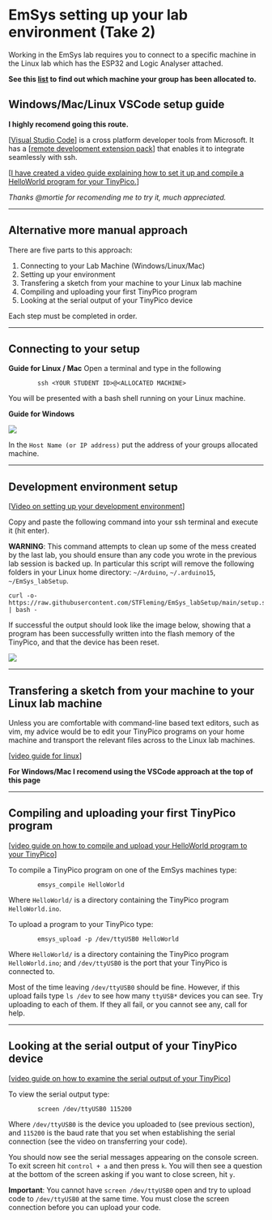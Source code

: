 # EmSys setting up your lab environment (Take 2) 

Working in the EmSys lab requires you to connect to a specific machine in the Linux lab which has the ESP32 and Logic Analyser attached. 

__See this [list](https://github.com/STFleming/EmSys_labSetup/tree/main/allocations) to find out which machine your group has been allocated to.__ 

## Windows/Mac/Linux VSCode setup guide
__I highly recomend going this route.__

[[Visual Studio Code](https://code.visualstudio.com/download)] is a cross platform developer tools from Microsoft. 
It has a [[remote development extension pack](https://marketplace.visualstudio.com/items?itemName=ms-vscode-remote.vscode-remote-extensionpack)] that enables it to integrate seamlessly with ssh.

[[I have created a video guide explaining how to set it up and compile a HelloWorld program for your TinyPico.](https://youtu.be/R_lnu_3s5aA)] 

_Thanks @mortie for recomending me to try it, much appreciated._

-----------------------------------------------------
## Alternative more manual approach
There are five parts to this approach:
1. Connecting to your Lab Machine (Windows/Linux/Mac)
2. Setting up your environment
3. Transfering a sketch from your machine to your Linux lab machine 
4. Compiling and uploading your first TinyPico program 
5. Looking at the serial output of your TinyPico device

Each step must be completed in order.

-----------------------------------------------------

## Connecting to your setup

__Guide for Linux / Mac__
Open a terminal and type in the following
``` 
        ssh <YOUR STUDENT ID>@<ALLOCATED MACHINE>
```

You will be presented with a bash shell running on your Linux machine.

__Guide for Windows__

![](imgs/putty.png)

In the ``Host Name (or IP address)`` put the address of your groups allocated machine.

------------------------------

## Development environment setup

[[Video on setting up your development environment](https://youtu.be/ucdD1zjaWeg)]

Copy and paste the following command into your ssh terminal and execute it (hit enter).

__WARNING__: This command attempts to clean up some of the mess created by the last lab, you should ensure than any code you wrote in the previous lab session is backed up. In particular this script will remove the following folders in your Linux home directory: ``~/Arduino``, ``~/.arduino15``, ``~/EmSys_labSetup``.  


```
curl -o- https://raw.githubusercontent.com/STFleming/EmSys_labSetup/main/setup.sh | bash -

```
If successful the output should look like the image below, showing that a program has been successfully written into the flash memory of the TinyPico, and that the device has been reset.

![](imgs/setup_success.png)

--------------------------------

## Transfering a sketch from your machine to your Linux lab machine 

Unless you are comfortable with command-line based text editors, such as vim, my advice would be to edit your TinyPico programs on your home machine and transport the relevant files across to the Linux lab machines.

[[video guide for linux](https://youtu.be/yt0RVEX1274)]

__For Windows/Mac I recomend using the VSCode approach at the top of this page__

---------------------------------------

## Compiling and uploading your first TinyPico program 

[[video guide on how to compile and upload your HelloWorld program to your TinyPico](https://youtu.be/uddiqhSN3Ks)]

To compile a TinyPico program on one of the EmSys machines type:

```
        emsys_compile HelloWorld
```

Where ``HelloWorld/`` is a directory containing the TinyPico program ``HelloWorld.ino``.

To upload a program to your TinyPico type:

```
        emsys_upload -p /dev/ttyUSB0 HelloWorld
```

Where ``HelloWorld/`` is a directory containing the TinyPico program ``HelloWorld.ino``;
and ``/dev/ttyUSB0`` is the port that your TinyPico is connected to.

Most of the time leaving ``/dev/ttyUSB0`` should be fine. However, if this upload fails type ``ls /dev`` to see how many ``ttyUSB*`` devices you can see. Try uploading to each of them. If they all fail, or you cannot see any, call for help.

----------------------------------------

## Looking at the serial output of your TinyPico device

[[video guide on how to examine the serial output of your TinyPico](https://youtu.be/4D6jT0egP9E)]

To view the serial output type:

```
        screen /dev/ttyUSB0 115200
```
Where ``/dev/ttyUSB0`` is the device you uploaded to (see previous section), and ``115200`` is the baud rate that you set when establishing the serial connection (see the video on transferring your code).

You should now see the serial messages appearing on the console screen. To exit screen hit ``control + a`` and then press ``k``. You will then see a question at the bottom of the screen asking if you want to close screen, hit ``y``. 

__Important__: You cannot have ``screen /dev/ttyUSB0`` open and try to upload code to ``/dev/ttyUSB0`` at the same time. You must close the screen connection before you can upload your code.
